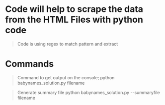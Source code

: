 # Code will help to scrape the data from the HTML Files with python code
> Code is using regex to match pattern and extract

# Commands
> Command to get output on the console;
> python babynames_solution.py filename

> Generate summary file
> python babynames_solution.py --summaryfile filename


